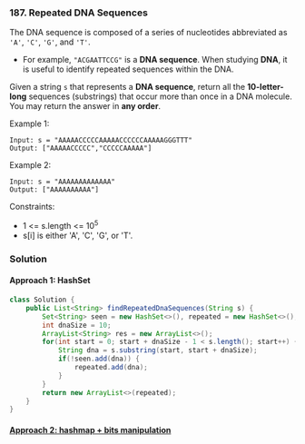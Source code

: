 ### 187. Repeated DNA Sequences
The DNA sequence is composed of a series of nucleotides abbreviated as `'A'`, `'C'`, `'G'`, and `'T'`.

- For example, `"ACGAATTCCG"` is a **DNA sequence**.
When studying **DNA**, it is useful to identify repeated sequences within the DNA.

Given a string `s` that represents a **DNA sequence**, return all the **10-letter-long** sequences (substrings) that occur more than once in a DNA molecule. You may return the answer in **any order**.

 

Example 1:
```
Input: s = "AAAAACCCCCAAAAACCCCCCAAAAAGGGTTT"
Output: ["AAAAACCCCC","CCCCCAAAAA"]
```
Example 2:
```
Input: s = "AAAAAAAAAAAAA"
Output: ["AAAAAAAAAA"]
``` 

Constraints:

- 1 <= s.length <= $10^5$
- s[i] is either 'A', 'C', 'G', or 'T'.

### Solution
#### Approach 1: HashSet

```java
class Solution {
    public List<String> findRepeatedDnaSequences(String s) {        
        Set<String> seen = new HashSet<>(), repeated = new HashSet<>();
        int dnaSize = 10;
        ArrayList<String> res = new ArrayList<>();
        for(int start = 0; start + dnaSize - 1 < s.length(); start++) {
            String dna = s.substring(start, start + dnaSize);
            if(!seen.add(dna)) {
                repeated.add(dna);
            }
        }
        return new ArrayList<>(repeated);
    }
}
```

#### [Approach 2: hashmap + bits manipulation](https://leetcode.com/problems/repeated-dna-sequences/discuss/53867/Clean-Java-solution-(hashmap-%2B-bits-manipulation))

